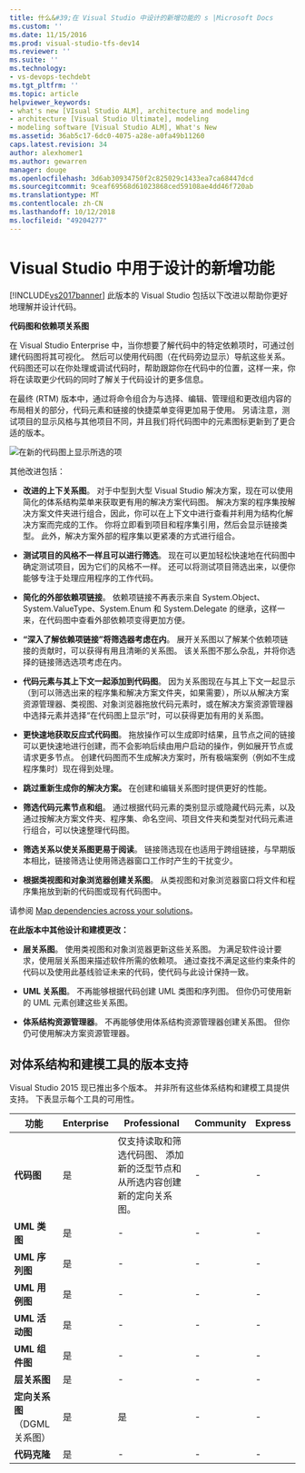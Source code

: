 ```yaml
---
title: 什么&#39;在 Visual Studio 中设计的新增功能的 s |Microsoft Docs
ms.custom: ''
ms.date: 11/15/2016
ms.prod: visual-studio-tfs-dev14
ms.reviewer: ''
ms.suite: ''
ms.technology:
- vs-devops-techdebt
ms.tgt_pltfrm: ''
ms.topic: article
helpviewer_keywords:
- what's new [VIsual Studio ALM], architecture and modeling
- architecture [Visual Studio Ultimate], modeling
- modeling software [Visual Studio ALM], What's New
ms.assetid: 36ab5c17-6dc0-4075-a28e-a0fa49b11260
caps.latest.revision: 34
author: alexhomer1
ms.author: gewarren
manager: douge
ms.openlocfilehash: 3d6ab30934750f2c825029c1433ea7ca68447dcd
ms.sourcegitcommit: 9ceaf69568d61023868ced59108ae4dd46f720ab
ms.translationtype: MT
ms.contentlocale: zh-CN
ms.lasthandoff: 10/12/2018
ms.locfileid: "49204277"
---
```

# <a name="whats-new-for-design-in-visual-studio"></a>Visual Studio 中用于设计的新增功能
[!INCLUDE[vs2017banner](../includes/vs2017banner.md)]
此版本的 Visual Studio 包括以下改进以帮助你更好地理解并设计代码。

 **代码图和依赖项关系图**

 在 Visual Studio Enterprise 中，当你想要了解代码中的特定依赖项时，可通过创建代码图将其可视化。 然后可以使用代码图（在代码旁边显示）导航这些关系。 代码图还可以在你处理或调试代码时，帮助跟踪你在代码中的位置，这样一来，你将在读取更少代码的同时了解关于代码设计的更多信息。

 在最终 (RTM) 版本中，通过将命令组合为与选择、编辑、管理组和更改组内容的布局相关的部分，代码元素和链接的快捷菜单变得更加易于使用。 另请注意，测试项目的显示风格与其他项目不同，并且我们将代码图中的元素图标更新到了更合适的版本。

 ![在新的代码图上显示所选的项](../ide/media/codemapsshowonnewmap.png "CodeMapsShowOnNewMap")

 其他改进包括：

-   **改进的上下关系图**。 对于中型到大型 Visual Studio 解决方案，现在可以使用简化的体系结构菜单来获取更有用的解决方案代码图。 解决方案的程序集按解决方案文件夹进行组合，因此，你可以在上下文中进行查看并利用为结构化解决方案而完成的工作。 你将立即看到项目和程序集引用，然后会显示链接类型。 此外，解决方案外部的程序集以更紧凑的方式进行组合。

-   **测试项目的风格不一样且可以进行筛选**。 现在可以更加轻松快速地在代码图中确定测试项目，因为它们的风格不一样。 还可以将测试项目筛选出来，以便你能够专注于处理应用程序的工作代码。

-   **简化的外部依赖项链接**。 依赖项链接不再表示来自 System.Object、System.ValueType、System.Enum 和 System.Delegate 的继承，这样一来，在代码图中查看外部依赖项变得更加方便。

-   **“深入了解依赖项链接”将筛选器考虑在内**。 展开关系图以了解某个依赖项链接的贡献时，可以获得有用且清晰的关系图。 该关系图不那么杂乱，并将你选择的链接筛选选项考虑在内。

-   **代码元素与其上下文一起添加到代码图**。 因为关系图现在与其上下文一起显示（到可以筛选出来的程序集和解决方案文件夹，如果需要），所以从解决方案资源管理器、类视图、对象浏览器拖放代码元素时，或在解决方案资源管理器中选择元素并选择“在代码图上显示”时，可以获得更加有用的关系图。

-   **更快速地获取反应式代码图**。 拖放操作可以生成即时结果，且节点之间的链接可以更快速地进行创建，而不会影响后续由用户启动的操作，例如展开节点或请求更多节点。 创建代码图而不生成解决方案时，所有极端案例（例如不生成程序集时）现在得到处理。

-   **跳过重新生成你的解决方案。** 在创建和编辑关系图时提供更好的性能。

-   **筛选代码元素节点和组**。 通过根据代码元素的类别显示或隐藏代码元素，以及通过按解决方案文件夹、程序集、命名空间、项目文件夹和类型对代码元素进行组合，可以快速整理代码图。

-   **筛选关系以使关系图更易于阅读**。 链接筛选现在也适用于跨组链接，与早期版本相比，链接筛选让使用筛选器窗口工作时产生的干扰变少。

-   **根据类视图和对象浏览器创建关系图**。 从类视图和对象浏览器窗口将文件和程序集拖放到新的代码图或现有代码图中。

 请参阅 [Map dependencies across your solutions](../modeling/map-dependencies-across-your-solutions.md)。

 **在此版本中其他设计和建模更改：**

-   **层关系图**。 使用类视图和对象浏览器更新这些关系图。 为满足软件设计要求，使用层关系图来描述软件所需的依赖项。 通过查找不满足这些约束条件的代码以及使用此基线验证未来的代码，使代码与此设计保持一致。

-   **UML 关系图**。 不再能够根据代码创建 UML 类图和序列图。 但你仍可使用新的 UML 元素创建这些关系图。

-   **体系结构资源管理器**。 不再能够使用体系结构资源管理器创建关系图。 但你仍可使用解决方案资源管理器。

##  <a name="VersionSupport"></a> 对体系结构和建模工具的版本支持

Visual Studio 2015 现已推出多个版本。 并非所有这些体系结构和建模工具提供支持。 下表显示每个工具的可用性。

|**功能**|**Enterprise**|**Professional**|**Community**|**Express**|
|-----------------|--------------------|----------------------|-------------------|-----------------|
|**代码图**|是|仅支持读取和筛选代码图、 添加新的泛型节点和从所选内容创建新的定向关系图。|-|-|
|**UML 类图**|是|-|-|-|
|**UML 序列图**|是|-|-|-|
|**UML 用例图**|是|-|-|-|
|**UML 活动图**|是|-|-|-|
|**UML 组件图**|是|-|-|-|
|**层关系图**|是|-|-|-|
|**定向关系图**（DGML 关系图）|是|是|-|-|
|**代码克隆**|是|-|-|-|